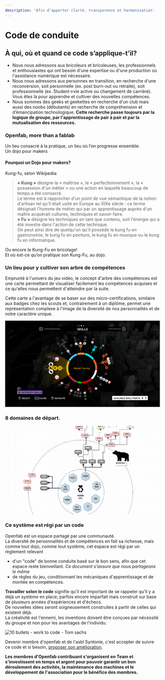 ```yaml
---
description: 'Afin d’apporter clarté, transparence et harmonisation'
---
```


# Code de conduite

## **À qui, où et quand ce code s’applique-t’il?**

* Nous nous adressons aux bricoleurs et bricoleuses, les professionnels et enthousiastes qui ont besoin d'une expertise ou d'une production où l'assistance numérique est nécessaire.
* Nous nous adressons aux personnes en transition, en recherche d'une reconversion, soit personnelle \(ex. post burn-out ou retraite\), soit professionnelle \(ex. Student-&gt;vie active ou changement de carrière\). Vous êtes là pour apprendre et cultiver des nouvelles compétences.
* Nous sommes des geeks et geekettes en recherche d'un club mais aussi des noobs \(débutants\) en recherche de compréhension et d’émancipation technologique.  **Cette recherche passe toujours par la logique de groupe, par l'apprentissage de pair à pair et par la mutualisation des ressources.**

### **Openfab, more than a fablab**

Un lieu consacré à la pratique, un lieu où l’on progresse ensemble.  
Un dojo pour makers

#### **Pourquoi un Dojo pour makers?**

Kung-fu, selon Wikipedia: 

> **« Kung »** désigne la « maîtrise », le « perfectionnement », la « possession d'un métier » ou une action en laquelle beaucoup de temps a été consacré.  
> Le terme est à rapprocher d'un point de vue sémantique de la notion d'artisan tel qu'il était usité en Europe au XIXe siècle : ce terme désignait l'homme de métier qui par un apprentissage auprès d'un maître acquérait cultures, techniques et savoir-faire.  
> **« Fu »** désigne les techniques en tant que contenu, soit l'énergie qui a été investie dans l'action de cette technique.  
> On peut ainsi dire de quelqu'un qu'il possède le kung fu en gastronomie, le kung fu en peinture, le kung fu en musique ou le kung fu en informatique.

Ou encore le Kung-Fu en bricolage!  
Et où est-ce qu’on pratique son Kung-Fu, au dojo. 

### Un lieu pour y cultiver son arbre de compétences

Emprunté à l'univers du jeu vidéo, le concept d'arbre des compétences est une carte permettant de visualiser facilement les compétences acquises et ce qu'elles nous permettent d'atteindre par la suite. 

Cette carte a l'avantage de se baser sur des micro-certifications, similaire aux badges chez les scouts et, contrairement à un diplôme, permet une représentation complexe à l'image de la diversité de nos personnalités et de notre caractère unique.  

![watch dogs \(video game\) : progression &amp; skill wheel](../../.gitbook/assets/image%20%2824%29.png)

### 8 domaines de départ. 

![Work in progress - levelUp Openfab](../../.gitbook/assets/image%20%2813%29.png)

### Ce système est régi par un code

Openfab est un espace partagé par une communauté.   
La diversité de personnalités et de compétences en fait sa richesse, mais comme tout dojo, comme tout système, cet espace est régi par un règlement relevant 

* d'un "code" de bonne conduite basé sur le bon sens, afin que cet espace reste bienveillant.  _Ce document s'assure que nous partageons le même_
* de règles du jeu, conditionnant les mécaniques d'apprentissage et de montée en compétences. 

**Travailler selon le code** signifie qu'il est important de se rappeler qu'il y a déjà un système en place; parfois encore imparfait mais construit sur base de plusieurs années d'expériences et d'échecs.  
De nouvelles idées seront soigneusement construites à partir de celles qui existent déjà.   
La créativité est l'ennemi, les inventions doivent être conçues par nécessité du groupe et non pour les avantages de l'individu.

![10 bullets - work to code - Tom sachs](https://lh5.googleusercontent.com/-PL-7YCW0E0MrGTLUWMTm7mylnhI2jNNfDa3XAgXzctowRjHwzVMF-OVAn_APj_lWTfci8djysqaP8ZTBcbbfdluwu15qBHORRQ3G7CUomVAHztBMsZdtR9UlDZSQoygW5hMyLQ5)

Devenir membre d'openfab et de l'asbl Syntonie, c'est accepter de suivre ce code et si besoin, [proposer son amélioration](../../github/101-github/102-issues.md). 

**Les membres d'Openfab contribuant s'organisent en Team et s’investissent en temps et argent pour pouvoir garantir un bon déroulement des activités, la maintenance des machines et le développement de l'association pour le bénéfice des membres.** 


